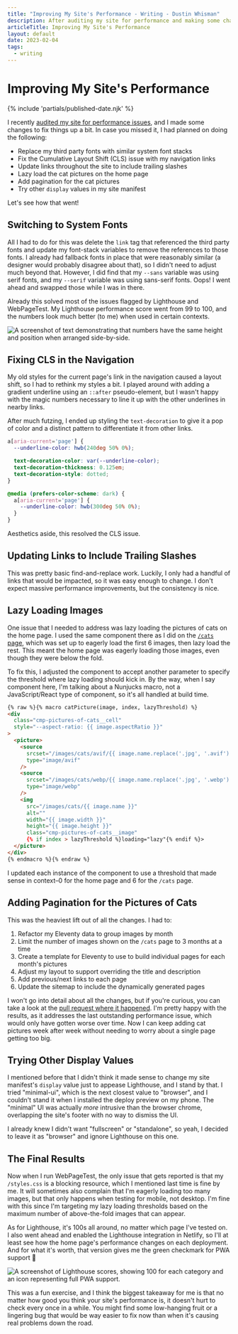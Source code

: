 ```yaml
---
title: "Improving My Site's Performance - Writing - Dustin Whisman"
description: After auditing my site for performance and making some changes, has anything improved?
articleTitle: Improving My Site's Performance
layout: default
date: 2023-02-04
tags:
  - writing
---
```


# Improving My Site's Performance

{% include 'partials/published-date.njk' %}

I recently [audited my site for performance issues](/writing/auditing-my-sites-performance/), and I made some changes to fix things up a bit. In case you missed it, I had planned on doing the following:

- Replace my third party fonts with similar system font stacks
- Fix the Cumulative Layout Shift (CLS) issue with my navigation links
- Update links throughout the site to include trailing slashes
- Lazy load the cat pictures on the home page
- Add pagination for the cat pictures
- Try other `display` values in my site manifest

Let's see how that went!

## Switching to System Fonts

All I had to do for this was delete the `link` tag that referenced the third party fonts and update my font-stack variables to remove the references to those fonts. I already had fallback fonts in place that were reasonably similar (a designer would probably disagree about that), so I didn't need to adjust much beyond that. However, I did find that my `--sans` variable was using serif fonts, and my `--serif` variable was using sans-serif fonts. Oops! I went ahead and swapped those while I was in there.

Already this solved most of the issues flagged by Lighthouse and WebPageTest. My Lighthouse performance score went from 99 to 100, and the numbers look much better (to me) when used in certain contexts.

<img src="/images/improving-my-sites-performance/improved-fonts.png" alt="A screenshot of text demonstrating that numbers have the same height and position when arranged side-by-side." class="cmp-article__image">

## Fixing CLS in the Navigation

My old styles for the current page's link in the navigation caused a layout shift, so I had to rethink my styles a bit. I played around with adding a gradient underline using an `::after` pseudo-element, but I wasn't happy with the magic numbers necessary to line it up with the other underlines in nearby links.

After much futzing, I ended up styling the `text-decoration` to give it a pop of color and a distinct pattern to differentiate it from other links.

```css
a[aria-current='page'] {
  --underline-color: hwb(240deg 50% 0%);

  text-decoration-color: var(--underline-color);
  text-decoration-thickness: 0.125em;
  text-decoration-style: dotted;
}

@media (prefers-color-scheme: dark) {
  a[aria-current='page'] {
    --underline-color: hwb(300deg 50% 0%);
  }
}
```

Aesthetics aside, this resolved the CLS issue.

## Updating Links to Include Trailing Slashes

This was pretty basic find-and-replace work. Luckily, I only had a handful of links that would be impacted, so it was easy enough to change. I don't expect massive performance improvements, but the consistency is nice.

## Lazy Loading Images

One issue that I needed to address was lazy loading the pictures of cats on the home page. I used the same component there as I did on the [`/cats` page](/cats/), which was set up to eagerly load the first 6 images, then lazy load the rest. This meant the home page was eagerly loading those images, even though they were below the fold.

To fix this, I adjusted the component to accept another parameter to specify the threshold where lazy loading should kick in. By the way, when I say component here, I'm talking about a Nunjucks macro, not a JavaScript/React type of component, so it's all handled at build time.

```html
{% raw %}{% macro catPicture(image, index, lazyThreshold) %}
<div
  class="cmp-pictures-of-cats__cell"
  style="--aspect-ratio: {{ image.aspectRatio }}"
>
  <picture>
    <source
      srcset="/images/cats/avif/{{ image.name.replace('.jpg', '.avif') }}"
      type="image/avif"
    />
    <source
      srcset="/images/cats/webp/{{ image.name.replace('.jpg', '.webp') }}"
      type="image/webp"
    />
    <img
      src="/images/cats/{{ image.name }}"
      alt=""
      width="{{ image.width }}"
      height="{{ image.height }}"
      class="cmp-pictures-of-cats__image"
      {% if index > lazyThreshold %}loading="lazy"{% endif %}>
  </picture>
</div>
{% endmacro %}{% endraw %}
```

I updated each instance of the component to use a threshold that made sense in context–0 for the home page and 6 for the `/cats` page.

## Adding Pagination for the Pictures of Cats

This was the heaviest lift out of all the changes. I had to:

1. Refactor my Eleventy data to group images by month
2. Limit the number of images shown on the `/cats` page to 3 months at a time
3. Create a template for Eleventy to use to build individual pages for each month's pictures
4. Adjust my layout to support overriding the title and description
5. Add previous/next links to each page
6. Update the sitemap to include the dynamically generated pages

I won't go into detail about all the changes, but if you're curious, you can take a look at the [pull request where it happened](https://github.com/dustinwhisman/dustinwhisman.com/pull/101). I'm pretty happy with the results, as it addresses the last outstanding performance issue, which would only have gotten worse over time. Now I can keep adding cat pictures week after week without needing to worry about a single page getting too big.

## Trying Other Display Values

I mentioned before that I didn't think it made sense to change my site manifest's `display` value just to appease Lighthouse, and I stand by that. I tried "minimal-ui", which is the next closest value to "browser", and I couldn't stand it when I installed the deploy preview on my phone. The "minimal" UI was actually _more_ intrusive than the browser chrome, overlapping the site's footer with no way to dismiss the UI.

I already knew I didn't want "fullscreen" or "standalone", so yeah, I decided to leave it as "browser" and ignore Lighthouse on this one.

## The Final Results

Now when I run WebPageTest, the only issue that gets reported is that my `/styles.css` is a blocking resource, which I mentioned last time is fine by me. It will sometimes also complain that I'm eagerly loading too many images, but that only happens when testing for mobile, not desktop. I'm fine with this since I'm targeting my lazy loading thresholds based on the maximum number of above-the-fold images that can appear.

As for Lighthouse, it's 100s all around, no matter which page I've tested on. I also went ahead and enabled the Lighthouse integration in Netlify, so I'll at least see how the home page's performance changes on each deployment. And for what it's worth, that version gives me the green checkmark for PWA support 🤷

<img src="/images/improving-my-sites-performance/lighthouse-after.png" alt="A screenshot of Lighthouse scores, showing 100 for each category and an icon representing full PWA support." class="cmp-article__image">

This was a fun exercise, and I think the biggest takeaway for me is that no matter how good you think your site's performance is, it doesn't hurt to check every once in a while. You might find some low-hanging fruit or a lingering bug that would be way easier to fix now than when it's causing real problems down the road.
